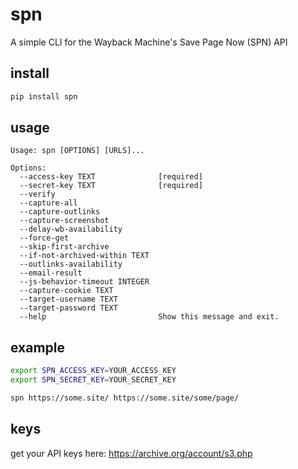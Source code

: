 # spn

A simple CLI for the Wayback Machine's Save Page Now (SPN) API

## install
```bash
pip install spn
```

## usage
```
Usage: spn [OPTIONS] [URLS]...

Options:
  --access-key TEXT              [required]
  --secret-key TEXT              [required]
  --verify
  --capture-all
  --capture-outlinks
  --capture-screenshot
  --delay-wb-availability
  --force-get
  --skip-first-archive
  --if-not-archived-within TEXT
  --outlinks-availability
  --email-result
  --js-behavior-timeout INTEGER
  --capture-cookie TEXT
  --target-username TEXT
  --target-password TEXT
  --help                         Show this message and exit.
```

## example
```bash
export SPN_ACCESS_KEY=YOUR_ACCESS_KEY
export SPN_SECRET_KEY=YOUR_SECRET_KEY

spn https://some.site/ https://some.site/some/page/
```

## keys
get your API keys here: https://archive.org/account/s3.php
